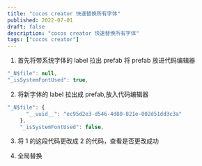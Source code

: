 ```yaml
---
title: "cocos creator 快速替换所有字体"
published: 2022-07-01
draft: false
description: "cocos creator 快速替换所有字体"
tags: ["cocos creator"]
---
```


1. 首先将带系统字体的 label 拉出 prefab 将 prefab 放进代码编辑器

```js
"_N$file": null,
"_isSystemFontUsed": true,
```

2. 将新字体的 label 拉出成 prefab,放入代码编辑器

```js
"_N$file": {
      "__uuid__": "ec95d2e3-d546-4d80-821e-002d51dd3c3a"
    },
    "_isSystemFontUsed": false,
```

3. 将 1 的这段代码更改成 2 的代码，查看是否更改成功

4. 全局替换
